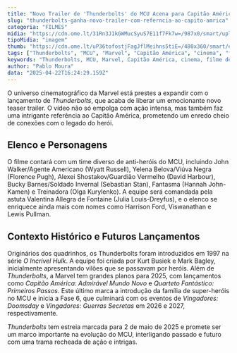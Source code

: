 ```yaml
---
title: "Novo Trailer de 'Thunderbolts' do MCU Acena para Capitão América e Promete Reviravoltas"
slug: "thunderbolts-ganha-novo-trailer-com-referncia-ao-capito-amrica"
categoria: "FILMES"
midia: "https://cdn.ome.lt/31Rn3J1kGWMucSyuS7E11f7Fk7w=/987x0/smart/uploads/conteudo/fotos/OMELETE_CAPA_-_2025-04-22T131208.311.png"
tipoMidia: "imagem"
thumb: "https://cdn.ome.lt/uP36tofostjFagJflMeihns5tiE=/480x360/smart/extras/conteudos/omelete_THUMB_-_2025-04-22T131149.535.png"
tags: ["Thunderbolts", "MCU", "Marvel", "Capitão América", "cinema", "filme de super-heróis", "anti-heróis", "Valentina Allegra de Fontaine", "teaser trailer"]
keywords: "Thunderbolts, MCU, Marvel, Capitão América, cinema, filme de super-heróis, anti-heróis, Valentina Allegra de Fontaine, teaser trailer"
author: "Pablo Moura"
data: "2025-04-22T16:24:29.159Z"
---
```


O universo cinematográfico da Marvel está prestes a expandir com o lançamento de *Thunderbolts*, que acaba de liberar um emocionante novo teaser trailer. O vídeo não só empolga com ação intensa, mas também faz uma intrigante referência ao Capitão América, prometendo um enredo cheio de conexões com o legado do herói.

<blockquote class="twitter-tweet"><a href="https://twitter.com/user/status/1914711809711595629"></a></blockquote>

## Elenco e Personagens

O filme contará com um time diverso de anti-heróis do MCU, incluindo John Walker/Agente Americano (Wyatt Russell), Yelena Belova/Viúva Negra (Florence Pugh), Alexei Shostakov/Guardião Vermelho (David Harbour), Bucky Barnes/Soldado Invernal (Sebastian Stan), Fantasma (Hannah John-Kamen) e Treinadora (Olga Kurylenko). A equipe será comandada pela astuta Valentina Allegra de Fontaine (Julia Louis-Dreyfus), e o elenco se enriquece ainda mais com nomes como Harrison Ford, Viswanathan e Lewis Pullman.

## Contexto Histórico e Futuros Lançamentos

Originários dos quadrinhos, os Thunderbolts foram introduzidos em 1997 na série *O Incrível Hulk*. A equipe foi criada por Kurt Busiek e Mark Bagley, inicialmente apresentando vilões que se passavam por heróis. Além de *Thunderbolts*, a Marvel tem grandes planos para 2025, com lançamentos como *Capitão América: Admirável Mundo Novo* e *Quarteto Fantástico: Primeiros Passos*. Este último marca a introdução da família de super-heróis no MCU e inicia a Fase 6, que culminará com os eventos de *Vingadores: Doomsday* e *Vingadores: Guerras Secretas* em 2026 e 2027, respectivamente.

*Thunderbolts* tem estreia marcada para 2 de maio de 2025 e promete ser um marco importante na evolução do MCU, interligando passado e futuro com uma trama recheada de ação e intrigas.